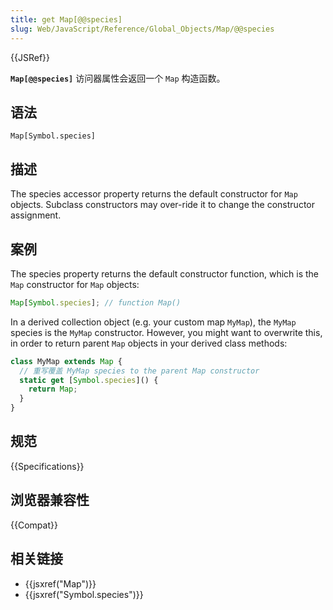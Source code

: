 ```yaml
---
title: get Map[@@species]
slug: Web/JavaScript/Reference/Global_Objects/Map/@@species
---
```


{{JSRef}}

**`Map[@@species]`** 访问器属性会返回一个 `Map` 构造函数。

## 语法

```plain
Map[Symbol.species]
```

## 描述

The species accessor property returns the default constructor for `Map` objects. Subclass constructors may over-ride it to change the constructor assignment.

## 案例

The species property returns the default constructor function, which is the `Map` constructor for `Map` objects:

```js
Map[Symbol.species]; // function Map()
```

In a derived collection object (e.g. your custom map `MyMap`), the `MyMap` species is the `MyMap` constructor. However, you might want to overwrite this, in order to return parent `Map` objects in your derived class methods:

```js
class MyMap extends Map {
  // 重写覆盖 MyMap species to the parent Map constructor
  static get [Symbol.species]() {
    return Map;
  }
}
```

## 规范

{{Specifications}}

## 浏览器兼容性

{{Compat}}

## 相关链接

- {{jsxref("Map")}}
- {{jsxref("Symbol.species")}}

